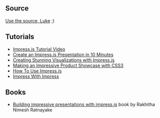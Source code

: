 ## Source

[Use the source, Luke](https://github.com/bartaz/impress.js/blob/master/index.html) ;)

## Tutorials
* [Impress.js Tutorial Video](https://www.youtube.com/watch?v=R5Vk6d3bH_k&list=PLbu98QxRH81LwyoEUAoelDeyoCOhl0cRN)
* [Create an Impress.js Presentation in 10 Minutes](https://www.opensesame.com/c/create-impressjs-presentation-10-minutes-training-course)
* [Creating Stunning Visualizations with Impress.js](http://www.1stwebdesigner.com/css/creating-stunning-visualizations-with-impress-js/)
* [Making an Impressive Product Showcase with CSS3](http://tutorialzine.com/2012/02/css3-product-showcase/)
* [How To Use Impress.js](http://www.cubewebsites.com/blog/guides/how-to-use-impress-js/)
* [Impress With Impress](http://www.andismith.com/blog/2012/01/impress-with-impress/)

## Books

* [Building impressive presentations with impress.js](http://www.packtpub.com/building-impressive-presentations-with-impressjs/book) book by Rakhitha Nimesh Ratnayake